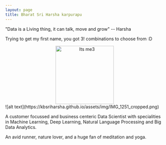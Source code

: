 ```yaml
---
layout: page
title: Bharat Sri Harsha karpurapu
---
```


"Data is a Living thing, it can talk, move and grow" -- Harsha

<p>Trying to get my first name, you got 3! combinations to choose from :D</p>

<div id="wrapper" style="width:100%; text-align:center">
<img src="kbsriharsha.github.io/assets/img/IMG_1251_cropped.png" alt="Its me3" height="185" width="185" align="middle">
</div>
![alt text](https://kbsriharsha.github.io/assets/img/IMG_1251_cropped.png)

<p>A customer focussed and business centeric Data Scientist with specialities in Machine Learning, Deep Learning, Natural Language Processing and Big Data Analytics. </p>

<p>An avid runner, nature lover, and a huge fan of meditation and yoga.</p>



